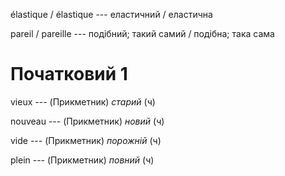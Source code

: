 élastique / élastique --- еластичний / еластична



pareil / pareille --- подібний; такий самий / подібна; така сама



# Початковий 1
vieux --- (Прикметник)
*старий* (ч)



nouveau --- (Прикметник)
*новий* (ч)



vide --- (Прикметник)
*порожній* (ч)



plein --- (Прикметник)
*повний* (ч)